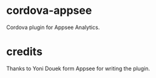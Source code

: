 cordova-appsee
==============

Cordova plugin for Appsee Analytics.

credits
=======

Thanks to Yoni Douek form Appsee for writing the plugin.
